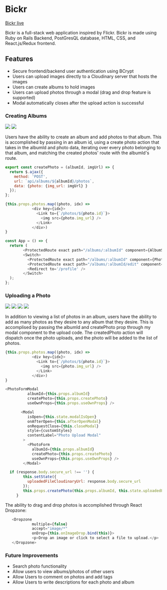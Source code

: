# Bickr

[Bickr live](https://bickr-aa.herokuapp.com/#/)

Bickr is a full-stack web application inspired by Flickr. Bickr is made using Ruby on Rails Backend, PostGresQL database, HTML, CSS, and React.js/Redux frontend.

## Features
* Secure frontend/backend user authentication using BCrypt
* Users can upload images directly to a Cloudinary server that hosts the images
* Users can create albums to hold images
* Users can upload photos through a modal (drag and drop feature is supported)
* Modal automatically closes after the upload action is successful


### Creating Albums

![](https://i.imgur.com/U1NwSAg.png)
![](https://i.imgur.com/AJPLYjA.jpg)

Users have the ability to create an album and add photos to that album. This is accomplished by passing in an album id, using a create photo action that takes in the albumId and photo data, iterating over every photo belonging to that album, and matching the created photos' route with the albumId's route.

```js
export const createPhoto = (albumId, imgUrl) => {
  return $.ajax({
    method: 'POST',
    url: `api/albums/${albumId}/photos`,
    data: {photo: {img_url: imgUrl} }
  });
};
```

```js
{this.props.photos.map((photo, idx) =>
            <div key={idx}>
              <Link to={`/photos/${photo.id}`}>
                <img src={photo.img_url} />
              </Link>
            </div>)
}
```

```js
const App = () => {
  return (
        <ProtectedRoute exact path="/albums/:albumId" component={AlbumShowContainer} />
        <Switch>
          <ProtectedRoute exact path="/albums/:albumId" component={PhotoIndexContainer} />
          <ProtectedRoute exact path="/albums/:albumId/edit" component={AlbumFormContainer} />
          <Redirect to='/profile' />
        </Switch>
  );
};
```

### Uploading a Photo

![](https://i.imgur.com/GqK8Qsb.png)
![](https://i.imgur.com/DslpicH.png)
![](https://i.imgur.com/c1d3gp6.png)
![](https://i.imgur.com/9OxYHtL.png)

In addition to viewing a list of photos in an album, users have the ability to add as many photos as they desire to any album that they desire. This is accomplised by passing the albumId and createPhoto prop through my modal component to the upload code. The createdPhoto action will dispatch once the photo uploads, and the photo will be added to the list of photos.

```js
{this.props.photos.map((photo, idx) =>
            <div key={idx}>
              <Link to={`/photos/${photo.id}`}>
                <img src={photo.img_url} />
              </Link>
            </div>)
}

<PhotoFormModal
          albumId={this.props.albumId}
          createPhoto={this.props.createPhoto}
          useOwnProps={this.props.useOwnProps} />
```

```js
       <Modal
          isOpen={this.state.modalIsOpen}
          onAfterOpen={this.afterOpenModal}
          onRequestClose={this.closeModal}
          style={customStyles}
          contentLabel="Photo Upload Modal"
        >
          <PhotoForm
            albumId={this.props.albumId}
            createPhoto={this.props.createPhoto}
            useOwnProps={this.props.useOwnProps} />
        </Modal>
```

```js
  if (response.body.secure_url !== '') {
        this.setState({
          uploadedFileCloudinaryUrl: response.body.secure_url
        });
        this.props.createPhoto(this.props.albumId, this.state.uploadedFileCloudinaryUrl)
     }
```

The ability to drag and drop photos is accomplished through React Dropzone:

```js
   <Dropzone
            multiple={false}
            accept="image/*"
            onDrop={this.onImageDrop.bind(this)}>
            <p>Drop an image or click to select a file to upload.</p>
   </Dropzone>
```

### Future Improvements

* Search photo functionality
* Allow users to view albums/photos of other users
* Allow Users to comment on photos and add tags
* Allow Users to write descriptions for each photo and album
